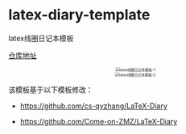 # latex-diary-template
latex线圈日记本模板

[仓库地址](https://github.com/Invinc-Z/latex-diary-template)

<div align=center><img src="https://zzz-drawing-bed.oss-cn-nanjing.aliyuncs.com/img/image-20241018152151247.png" alt="latex线圈日记本模板-1" style="zoom: 50%;" /></div>

<div align=center><img src="https://zzz-drawing-bed.oss-cn-nanjing.aliyuncs.com/img/image-20241018152319086.png" alt="latex线圈日记本模板-2" style="zoom: 50%;" /></div>

该模板基于以下模板修改：

- https://github.com/cs-qyzhang/LaTeX-Diary

- https://github.com/Come-on-ZMZ/LaTeX-Diary

